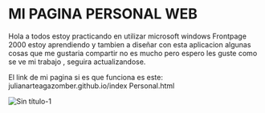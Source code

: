 # MI PAGINA PERSONAL WEB
Hola a todos estoy practicando en utilizar microsoft windows Frontpage 2000
estoy aprendiendo y tambien a diseñar con esta aplicacion algunas cosas que me gustaria compartir
no es mucho pero espero les guste como se ve mi trabajo , seguira actualizandose.


El link de mi pagina si es que funciona es este:
julianarteagazomber.github.io/index Personal.html









![Sin título-1](https://github.com/JulianArteagazomber/julianarteagazomber.github.io/assets/47044034/a87d5d7d-c716-485c-93a5-585b403ee864)
